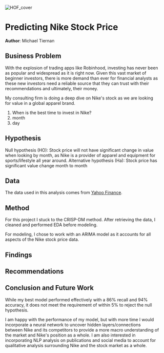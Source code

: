 ![HOF_cover](https://user-images.githubusercontent.com/67566192/109255123-5990fe00-77c1-11eb-94e9-254e184c0b78.jpg)

# Predicting Nike Stock Price

**Author**: Michael Tiernan

## Business Problem
With the explosion of trading apps like Robinhood, investing has never been as popular and widespread as it is right now. Given this vast market of beginner investors, there is more demand than ever for financial analysts as these new investors need a reliable source that they can trust with their recommendations and ultimately, their money. 

My consulting firm is doing a deep dive on Nike's stock as we are looking for value in a global apparel brand. 
1) When is the best time to invest in Nike? 
2) month
3) day

## Hypothesis
Null hypothesis (HO): Stock price will not have significant change in value when looking by month, as Nike is a provider of apparel and equipment for sports/lifestyle all year around.
Alternative hypothesis (Ha): Stock price has significant value change month to month

## Data
The data used in this analysis comes from [Yahoo Finance](http://www.seanlahman.com/baseball-archive/statistics/).  


## Method
For this project I stuck to the CRISP-DM method. After retrieving the data, I cleaned and performed EDA before modeling. 

For modeling, I chose to work with an ARIMA model as it accounts for all aspects of the Nike stock price data. 


## Findings



## Recommendations



## Conclusion and Future Work
While my best model performed effectively with a 86% recall and 94% accuracy, it does not meet the requirement of within 5% to reject the null hypothesis. 

I am happy with the performance of my model, but with more time I would incorporate a neural network to uncover hidden layers/connections between Nike and its competitors to provide a more macro understanding of the market and Nike's position as a whole. I am also interested in incorporating NLP analysis on publications and social media to account for qualitative analysis surrounding Nike and the stock market as a whole. 
    